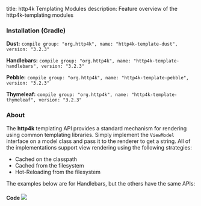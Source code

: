 title: http4k Templating Modules
description: Feature overview of the http4k-templating modules

### Installation (Gradle)
**Dust:** ```compile group: "org.http4k", name: "http4k-template-dust", version: "3.2.3"```

**Handlebars:** ```compile group: "org.http4k", name: "http4k-template-handlebars", version: "3.2.3"```

**Pebble:** ```compile group: "org.http4k", name: "http4k-template-pebble", version: "3.2.3"```

**Thymeleaf:** ```compile group: "org.http4k", name: "http4k-template-thymeleaf", version: "3.2.3"```

### About
The **http4k** templating API provides a standard mechanism for rendering using common templating libraries. Simply implement the `ViewModel` interface on a model class and pass it to the renderer to get a string. All of the implementations support view rendering using the following strategies:

* Cached on the classpath
* Cached from the filesystem
* Hot-Reloading from the filesystem

The examples below are for Handlebars, but the others have the same APIs:

#### Code  [<img class="octocat" src="/img/octocat-32.png"/>](https://github.com/http4k/http4k/blob/master/src/docs/guide/modules/templating/example.kt)

 <script src="https://gist-it.appspot.com/https://github.com/http4k/http4k/blob/master/src/docs/guide/modules/templating/example.kt"></script>
